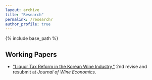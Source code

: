 ```yaml
---
layout: archive
title: "Research"
permalink: /research/
author_profile: true
---
```


{% include base_path %}
<!--
## Publications
* [&quot;Title.&quot;](/images/smiley.jpg), 2021, <i>Journal</i>. 1(2).
-->
## Working Papers
* [&quot;Liquor Tax Reform in the Korean Wine Industry,&quot;](https://papers.ssrn.com/abstract=3831443) 2nd revise and resubmit at <i>Journal of Wine Economics</i>.